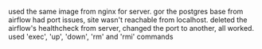 used the same image from nginx for server. gor the postgres base from airflow
had port issues, site wasn't reachable from localhost. deleted the airflow's healthcheck from server, changed the port to another, all worked.
used 'exec', 'up', 'down', 'rm' and 'rmi' commands